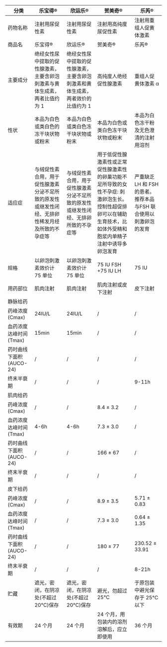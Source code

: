 | 分类 | 乐宝得® | 欣运乐® | 贺美奇® | 乐芮® |
| --- | --- | --- | --- | --- |
| 药物名称 | 注射用尿促性素 | 注射用尿促性素 | 注射用高纯度尿促性素 | 注射用重组人促黄体激素 |
| 商品名 | 乐宝得® | 欣运乐® | 贺美奇® | 乐芮® |
| 主要成分 | 绝经女性尿中提取的促性腺激素，主要含卵泡刺激素与黄体生成素，两者比值约为 1 | 绝经女性尿中提取的促性腺激素，主要含卵泡刺激素和黄体生成素，两者效价的比值约为 1 | 高纯度人绝经促性腺激素 | 重组人促黄体激素 α |
| 性状 | 本品为白色或类白色的冻干块状物或粉末 | 本品为白色或类白色冻干块状物或粉末 | 本品为白色或类白色冻干块状物或粉末 | 本品为白色冻干粉及无色澄清的注射用溶剂 |
| 适应症 | 与绒促性素合用，用于促性腺激素分泌不足所致的原发性或继发性闭经、无排卵性稀发月经及所致的不孕症等 | 与绒促性素合用，用于促性腺激素分泌不足所致的原发性或继发性闭经、无排卵所致的不孕症等 | 用于低促性腺激素性或正常促性腺激素性的卵巢功能不足所导致的女性不孕症: 刺激卵泡生长。控制性超促排卵可以在辅助生育技术，比如体外受精和胞浆内单精子注射中诱导多卵泡发育 | 严重缺乏 LH 和 FSH 的患者。推荐本品与FSH 联合使用以刺激卵泡的发育 |
| 规格 | 以卵泡刺激素效价计 75 单位 | 以卵泡刺激素效价计 75 单位 | 75 IU FSH +75 IU LH | 75 IU |
| 用药部位 | 肌肉注射 | 肌肉注射 | 肌肉注射或皮下注射 | 皮下注射 |
| 静脉给药 | | | | |
| 药峰浓度 (Cmax) | 24IU/L | 24IU/L | / | / |
| 血药浓度达峰时间 (Tmax) | 15min | 15min | / | / |
| 药时曲线下面积 (AUCO-24) | / | / | / | / |
| 终末半衰期 | / | / | / | 9-11h |
| 肌肉给药 | | | | |
| 药峰浓度 (Cmax) | / | / | 8.4 ± 3.2 | / |
| 血药浓度达峰时间 (Tmax) | 4-6h | 4-6h | 7.3 ± 3.0 | / |
| 药时曲线下面积 (AUCO-24) | / | / | 166 ± 67 | / |
| 终末半衰期 | / | / | / | / |
| 皮下给药 | | | | |
| 药峰浓度 (Cmax) | / | / | 8.9 ± 3.5 | 5.71 ± 0.83 |
| 血药浓度达峰时间 (Tmax) | / | / | 7.3 ± 3.0 | 0.64 ± 1.35 |
| 药时曲线下面积 (AUCO-24) | / | / | 180 ± 77 | 230.52 ± 33.91 |
| 终末半衰期 | / | / | / | 8-21h |
| 贮藏 | 遮光，密闭，在阴凉处(不超过 20°C)保存 | 遮光，密闭，在阴凉处(不超过 20°C)保存 | 避光，勿超过 25°C | 于原包装中避光保存于 25°C 以下 |
| 有效期 | 24 个月 | 24 个月 | 24 个月，用包装内的溶剂溶解后，应立即使用 | 36 个月 |
